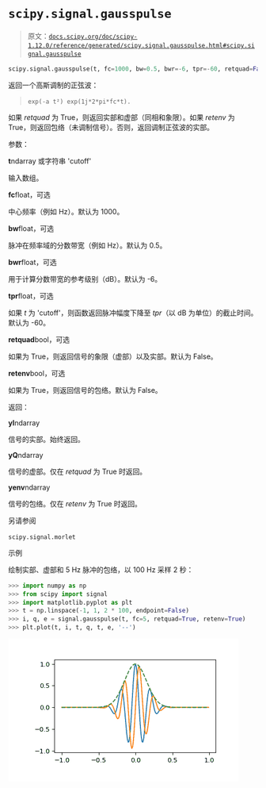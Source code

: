 # `scipy.signal.gausspulse`

> 原文：[`docs.scipy.org/doc/scipy-1.12.0/reference/generated/scipy.signal.gausspulse.html#scipy.signal.gausspulse`](https://docs.scipy.org/doc/scipy-1.12.0/reference/generated/scipy.signal.gausspulse.html#scipy.signal.gausspulse)

```py
scipy.signal.gausspulse(t, fc=1000, bw=0.5, bwr=-6, tpr=-60, retquad=False, retenv=False)
```

返回一个高斯调制的正弦波：

> `exp(-a t²) exp(1j*2*pi*fc*t).`

如果 *retquad* 为 True，则返回实部和虚部（同相和象限）。如果 *retenv* 为 True，则返回包络（未调制信号）。否则，返回调制正弦波的实部。

参数：

**t**ndarray 或字符串 'cutoff'

输入数组。

**fc**float，可选

中心频率（例如 Hz）。默认为 1000。

**bw**float，可选

脉冲在频率域的分数带宽（例如 Hz）。默认为 0.5。

**bwr**float，可选

用于计算分数带宽的参考级别（dB）。默认为 -6。

**tpr**float，可选

如果 *t* 为 'cutoff'，则函数返回脉冲幅度下降至 *tpr*（以 dB 为单位）的截止时间。默认为 -60。

**retquad**bool，可选

如果为 True，则返回信号的象限（虚部）以及实部。默认为 False。

**retenv**bool，可选

如果为 True，则返回信号的包络。默认为 False。

返回：

**yI**ndarray

信号的实部。始终返回。

**yQ**ndarray

信号的虚部。仅在 *retquad* 为 True 时返回。

**yenv**ndarray

信号的包络。仅在 *retenv* 为 True 时返回。

另请参阅

`scipy.signal.morlet`

示例

绘制实部、虚部和 5 Hz 脉冲的包络，以 100 Hz 采样 2 秒：

```py
>>> import numpy as np
>>> from scipy import signal
>>> import matplotlib.pyplot as plt
>>> t = np.linspace(-1, 1, 2 * 100, endpoint=False)
>>> i, q, e = signal.gausspulse(t, fc=5, retquad=True, retenv=True)
>>> plt.plot(t, i, t, q, t, e, '--') 
```

![../../_images/scipy-signal-gausspulse-1.png](img/f974eb2b34ce28d177b1b5e7ccdee9e1.png)
